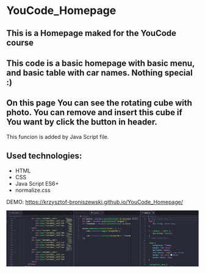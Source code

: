 # YouCode_Homepage

## This is a Homepage maked for the YouCode course

## This code is a basic homepage with basic menu, and basic table with car names. Nothing special :)

## On this page You can see the rotating cube with photo. You can remove and insert this cube if You want by click the button in header.
This funcion is added by Java Script file.

## Used technologies:
- HTML
- CSS
- Java Script ES6+
- normalize.css

DEMO: https://krzysztof-broniszewski.github.io/YouCode_Homepage/

![Part of code](Images/part_of_code.jpg)



